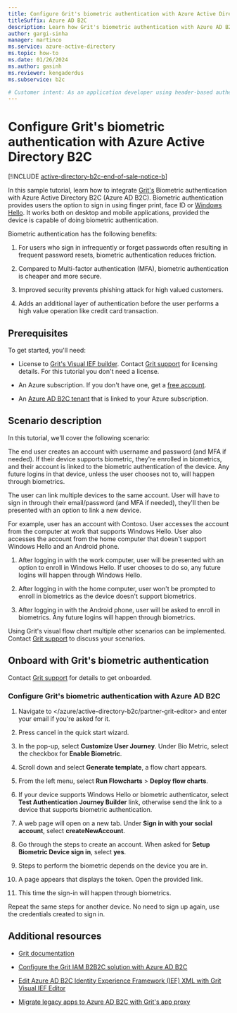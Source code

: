```yaml
---
title: Configure Grit's biometric authentication with Azure Active Directory B2C
titleSuffix: Azure AD B2C
description: Learn how Grit's biometric authentication with Azure AD B2C secures your account
author: gargi-sinha
manager: martinco
ms.service: azure-active-directory
ms.topic: how-to
ms.date: 01/26/2024
ms.author: gasinh
ms.reviewer: kengaderdus
ms.subservice: b2c

# Customer intent: As an application developer using header-based authentication, I want to migrate my legacy application to Azure Active Directory B2C with Grit app proxy. I want to enable modern authentication experiences, enhance security, and save on licensing costs.
---
```


# Configure Grit's biometric authentication with Azure Active Directory B2C

[!INCLUDE [active-directory-b2c-end-of-sale-notice-b](../../includes/active-directory-b2c-end-of-sale-notice-b.md)]

In this sample tutorial, learn how to integrate [Grit's](https://www.gritiam.com) Biometric authentication with Azure Active Directory B2C (Azure AD B2C). Biometric authentication provides  users the option to sign in using finger print, face ID or [Windows Hello](https://support.microsoft.com/windows/learn-about-windows-hello-and-set-it-up-dae28983-8242-bb2a-d3d1-87c9d265a5f0). It works both on desktop and mobile applications, provided the device is capable of doing biometric authentication.

Biometric authentication has the following benefits:

1. For users who sign in infrequently or forget passwords often resulting in frequent password resets, biometric authentication reduces friction.

2. Compared to Multi-factor authentication (MFA), biometric authentication is cheaper and more secure.

3. Improved security prevents phishing attack for high valued customers.

4. Adds an additional layer of authentication before the user performs a high value operation like credit card transaction.

## Prerequisites

To get started, you'll need:

- License to [Grit's Visual IEF builder](/azure/active-directory-b2c/partner-grit-editor). Contact [Grit support](mailto:info@gritsoftwaresystems.com) for licensing details. For this tutorial you don't need a license.

- An Azure subscription. If you don't have one, get a [free account](https://azure.microsoft.com/pricing/purchase-options/azure-account?cid=msft_learn).

- An [Azure AD B2C tenant](tutorial-create-tenant.md) that is linked to your Azure subscription.

## Scenario description

In this tutorial, we'll cover the following scenario:

The end user creates an account with username and password (and MFA if needed). If their device supports biometric, they're enrolled in biometrics, and their account is linked to the biometric authentication of the device. Any future logins in that device, unless the user chooses not to, will happen through biometrics.

The user can link multiple devices to the same account. User will have to sign in through their email/password (and MFA if needed), they'll then be presented with an option to link a new device.

For example, user has an account with Contoso. User accesses the account from the computer at work that supports Windows Hello. User also accesses the account from the home computer that doesn't support Windows Hello and an Android phone.

1. After logging in with the work computer, user will be presented with an option to enroll in Windows Hello. If user chooses to do so, any future logins will happen through Windows Hello.

1. After logging in with the home computer, user won't be prompted to enroll in biometrics as the device doesn't support biometrics.

1. After logging in with the Android phone, user will be asked to enroll in biometrics. Any future logins will happen through biometrics.

Using Grit's visual flow chart multiple other scenarios can be implemented. Contact [Grit support](mailto:info@gritsoftwaresystems.com) to discuss your scenarios.

## Onboard with Grit's biometric authentication

Contact [Grit support](mailto:info@gritsoftwaresystems.com) for details to get onboarded.

### Configure Grit's biometric authentication with Azure AD B2C

1. Navigate to </azure/active-directory-b2c/partner-grit-editor> and enter your email if you're asked for it.

1. Press cancel in the quick start wizard.

1. In the pop-up, select **Customize User Journey**. Under Bio Metric, select the checkbox for **Enable Biometric**.

1. Scroll down and select **Generate template**, a flow chart appears.

1. From the left menu, select **Run Flowcharts** > **Deploy flow charts**.

1. If your device supports Windows Hello or biometric authenticator,
    select **Test Authentication Journey Builder** link, otherwise send
    the link to a device that supports biometric authentication.

1. A web page will open on a new tab. Under **Sign in with your social account**, select **createNewAccount**.

1. Go through the steps to create an account. When asked for **Setup Biometric Device sign in**, select **yes**.

1. Steps to perform the biometric depends on the device you are in.

1. A page appears that displays the token. Open the provided link.

1. This time the sign-in will happen through biometrics.

Repeat the same steps for another device. No need to sign up again, use the credentials created to sign in.

## Additional resources

- [Grit documentation](https://app.archbee.com/public/PREVIEW-ddjwV0RI2eVfcBOylxFGI/PREVIEW-bjH2arQd1Kn4le6z_zH84)

- [Configure the Grit IAM B2B2C solution with Azure AD B2C](partner-grit-iam.md)

- [Edit Azure AD B2C Identity Experience Framework (IEF) XML with Grit Visual IEF Editor](partner-grit-editor.md)

- [Migrate legacy apps to Azure AD B2C with Grit's app proxy](partner-grit-app-proxy.md)
